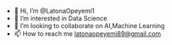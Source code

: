 - 👋 Hi, I’m @LatonaOpeyemi1
- 👀 I’m interested in Data Science
- 💞️ I’m looking to collaborate on AI,Machine Learning
- 📫 How to reach me latonaopeyemi89@gmail.com

<!---
LatonaOpeyemi1/LatonaOpeyemi1 is a ✨ special ✨ repository because its `README.md` (this file) appears on your GitHub profile.
You can click the Preview link to take a look at your changes.
--->
